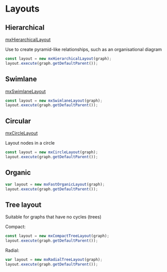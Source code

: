 # Layouts

## Hierarchical

[mxHierarchicalLayout](https://jgraph.github.io/mxgraph/docs/js-api/files/layout/hierarchical/mxHierarchicalLayout-js.html)

Use to create pyramid-like relationships, such as an organisational diagram

```ts
const layout = new mxHierarchicalLayout(graph);
layout.execute(graph.getDefaultParent());
```

## Swimlane

[mxSwimlaneLayout](https://jgraph.github.io/mxgraph/docs/js-api/files/layout/hierarchical/mxSwimlaneLayout-js.html)

```ts
const layout = new mxSwimlaneLayout(graph);
layout.execute(graph.getDefaultParent());
```

## Circular

[mxCircleLayout](https://jgraph.github.io/mxgraph/docs/js-api/files/layout/mxCircleLayout-js.html)

Layout nodes in a circle

```ts
const layout = new mxCircleLayout(graph);
layout.execute(graph.getDefaultParent());
```

## Organic

```ts
var layout = new mxFastOrganicLayout(graph);
layout.execute(graph.getDefaultParent());
```

## Tree layout

Suitable for graphs that have no cycles (trees)

Compact:

```ts
const layout = new mxCompactTreeLayout(graph);
layout.execute(graph.getDefaultParent());
```

Radial:

```ts
var layout = new mxRadialTreeLayout(graph);
layout.execute(graph.getDefaultParent());
```